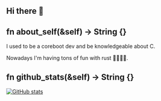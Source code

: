 ## Hi there 👋 

## fn about_self(&self) -> String {}

I used to be a coreboot dev and be knowledgeable about C.

Nowadays I'm having tons of fun with rust 🦀🦀🦀🦀.

## fn github_stats(&self) -> String {}

[![GitHub stats](https://github-readme-stats.vercel.app/api?username=ArthurHeymans&theme=nord&show_icons=true)](https://github.com/anuraghazra/github-readme-stats)
